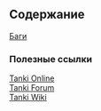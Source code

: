 ## Содержание
[Баги](https://github.com/qortalit/TankiOnline/issues)

### Полезные ссылки
[Tanki Online](https://tankionline.com/)
<br> [Tanki Forum](https://ru.tankiforum.com/)
<br> [Tanki Wiki](https://ru.tankiwiki.com/)
